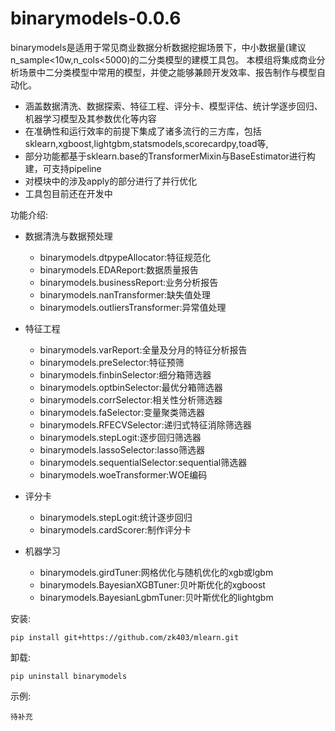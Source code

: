# binarymodels-0.0.6

binarymodels是适用于常见商业数据分析数据挖掘场景下，中小数据量(建议n_sample<10w,n_cols<5000)的二分类模型的建模工具包。
本模组将集成商业分析场景中二分类模型中常用的模型，并使之能够兼顾开发效率、报告制作与模型自动化。

+ 涵盖数据清洗、数据探索、特征工程、评分卡、模型评估、统计学逐步回归、机器学习模型及其参数优化等内容
+ 在准确性和运行效率的前提下集成了诸多流行的三方库，包括sklearn,xgboost,lightgbm,statsmodels,scorecardpy,toad等,
+ 部分功能都基于sklearn.base的TransformerMixin与BaseEstimator进行构建，可支持pipeline
+ 对模块中的涉及apply的部分进行了并行优化
+ 工具包目前还在开发中

功能介绍:

+ 数据清洗与数据预处理

    - binarymodels.dtpypeAllocator:特征规范化
    - binarymodels.EDAReport:数据质量报告
    - binarymodels.businessReport:业务分析报告
    - binarymodels.nanTransformer:缺失值处理
    - binarymodels.outliersTransformer:异常值处理

+ 特征工程

    - binarymodels.varReport:全量及分月的特征分析报告
    - binarymodels.preSelector:特征预筛
    - binarymodels.finbinSelector:细分箱筛选器
    - binarymodels.optbinSelector:最优分箱筛选器
    - binarymodels.corrSelector:相关性分析筛选器
    - binarymodels.faSelector:变量聚类筛选器
    - binarymodels.RFECVSelector:递归式特征消除筛选器
    - binarymodels.stepLogit:逐步回归筛选器
    - binarymodels.lassoSelector:lasso筛选器
    - binarymodels.sequentialSelector:sequential筛选器
    - binarymodels.woeTransformer:WOE编码

+ 评分卡

    - binarymodels.stepLogit:统计逐步回归
    - binarymodels.cardScorer:制作评分卡

+ 机器学习
    - binarymodels.girdTuner:网格优化与随机优化的xgb或lgbm
    - binarymodels.BayesianXGBTuner:贝叶斯优化的xgboost
    - binarymodels.BayesianLgbmTuner:贝叶斯优化的lightgbm

安装: 

```
pip install git+https://github.com/zk403/mlearn.git
```

卸载: 

```
pip uninstall binarymodels
```

示例:

```
待补充
```






